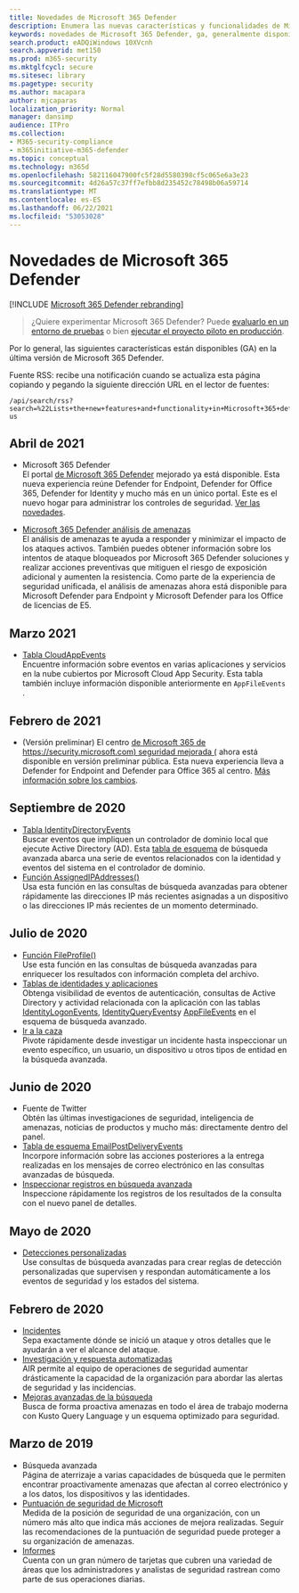 ```yaml
---
title: Novedades de Microsoft 365 Defender
description: Enumera las nuevas características y funcionalidades de Microsoft 365 Defender
keywords: novedades de Microsoft 365 Defender, ga, generalmente disponible, capacidades, disponible, nuevo
search.product: eADQiWindows 10XVcnh
search.appverid: met150
ms.prod: m365-security
ms.mktglfcycl: secure
ms.sitesec: library
ms.pagetype: security
ms.author: macapara
author: mjcaparas
localization_priority: Normal
manager: dansimp
audience: ITPro
ms.collection:
- M365-security-compliance
- m365initiative-m365-defender
ms.topic: conceptual
ms.technology: m365d
ms.openlocfilehash: 582116047900fc5f28d5580398cf5c065e6a3e23
ms.sourcegitcommit: 4d26a57c37ff7efbb8d235452c78498b06a59714
ms.translationtype: MT
ms.contentlocale: es-ES
ms.lasthandoff: 06/22/2021
ms.locfileid: "53053028"
---
```

# <a name="whats-new-in-microsoft-365-defender"></a>Novedades de Microsoft 365 Defender

[!INCLUDE [Microsoft 365 Defender rebranding](../includes/microsoft-defender.md)]

> ¿Quiere experimentar Microsoft 365 Defender? Puede [evaluarlo en un entorno de pruebas](m365d-evaluation.md?ocid=cx-docs-MTPtriallab) o bien [ejecutar el proyecto piloto en producción](m365d-pilot.md?ocid=cx-evalpilot).
>

Por lo general, las siguientes características están disponibles (GA) en la última versión de Microsoft 365 Defender.

Fuente RSS: recibe una notificación cuando se actualiza esta página copiando y pegando la siguiente dirección URL en el lector de fuentes:
```http
/api/search/rss?search=%22Lists+the+new+features+and+functionality+in+Microsoft+365+defender%22&locale=en-us
```

## <a name="april-2021"></a>Abril de 2021
- Microsoft 365 Defender<br> El portal [de Microsoft 365 Defender](https://security.microsoft.com) mejorado ya está disponible. Esta nueva experiencia reúne Defender for Endpoint, Defender for Office 365, Defender for Identity y mucho más en un único portal. Este es el nuevo hogar para administrar los controles de seguridad. [Ver las novedades](./overview-security-center.md).

- [Microsoft 365 Defender análisis de amenazas](threat-analytics.md)<br>
 El análisis de amenazas te ayuda a responder y minimizar el impacto de los ataques activos. También puedes obtener información sobre los intentos de ataque bloqueados por Microsoft 365 Defender soluciones y realizar acciones preventivas que mitiguen el riesgo de exposición adicional y aumenten la resistencia. Como parte de la experiencia de seguridad unificada, el análisis de amenazas ahora está disponible para Microsoft Defender para Endpoint y Microsoft Defender para los Office de licencias de E5.

## <a name="march-2021"></a>Marzo 2021
- [Tabla CloudAppEvents](advanced-hunting-cloudappevents-table.md) <br>Encuentre información sobre eventos en varias aplicaciones y servicios en la nube cubiertos por Microsoft Cloud App Security. Esta tabla también incluye información disponible anteriormente en `AppFileEvents` .
## <a name="february-2021"></a>Febrero de 2021
- (Versión preliminar) El centro [de Microsoft 365 de https://security.microsoft.com) seguridad mejorada (](https://security.microsoft.com) ahora está disponible en versión preliminar pública. Esta nueva experiencia lleva a Defender for Endpoint and Defender para Office 365 al centro. [Más información sobre los cambios](./overview-security-center.md).

## <a name="september-2020"></a>Septiembre de 2020
- [Tabla IdentityDirectoryEvents](advanced-hunting-identitydirectoryevents-table.md) <br> Buscar eventos que impliquen un controlador de dominio local que ejecute Active Directory (AD). Esta [tabla de esquema](advanced-hunting-overview.md) de búsqueda avanzada abarca una serie de eventos relacionados con la identidad y eventos del sistema en el controlador de dominio.
- [Función AssignedIPAddresses()](advanced-hunting-assignedipaddresses-function.md) <br> Usa esta función en las consultas de búsqueda avanzadas para obtener rápidamente las direcciones IP más recientes asignadas a un dispositivo o las direcciones IP más recientes de un momento determinado.

## <a name="july-2020"></a>Julio de 2020
- [Función FileProfile()](advanced-hunting-fileprofile-function.md) <br> Use esta función en las consultas de búsqueda avanzadas para enriquecer los resultados con información completa del archivo.
- [Tablas de identidades y aplicaciones](advanced-hunting-schema-tables.md)<br> Obtenga visibilidad de eventos de autenticación, consultas de Active Directory y actividad relacionada con la aplicación con las tablas [IdentityLogonEvents,](advanced-hunting-identitylogonevents-table.md) [IdentityQueryEvents](advanced-hunting-identityqueryevents-table.md)y [AppFileEvents](advanced-hunting-appfileevents-table.md) en el esquema de búsqueda avanzado.
- [Ir a la caza](advanced-hunting-go-hunt.md)<br> Pivote rápidamente desde investigar un incidente hasta inspeccionar un evento específico, un usuario, un dispositivo u otros tipos de entidad en la búsqueda avanzada.

## <a name="june-2020"></a>Junio de 2020
- Fuente de Twitter <br> Obtén las últimas investigaciones de seguridad, inteligencia de amenazas, noticias de productos y mucho más: directamente dentro del panel.
- [Tabla de esquema EmailPostDeliveryEvents](advanced-hunting-emailpostdeliveryevents-table.md) <br> Incorpore información sobre las acciones posteriores a la entrega realizadas en los mensajes de correo electrónico en las consultas avanzadas de búsqueda.
- [Inspeccionar registros en búsqueda avanzada](advanced-hunting-query-results.md#drill-down-from-query-results) <br> Inspeccione rápidamente los registros de los resultados de la consulta con el nuevo panel de detalles.

## <a name="may-2020"></a>Mayo de 2020
- [Detecciones personalizadas](custom-detections-overview.md) <br> Use consultas de búsqueda avanzadas para crear reglas de detección personalizadas que supervisen y respondan automáticamente a los eventos de seguridad y los estados del sistema.

## <a name="february-2020"></a>Febrero de 2020
- [Incidentes](incidents-overview.md) <br> Sepa exactamente dónde se inició un ataque y otros detalles que le ayudarán a ver el alcance del ataque.
- [Investigación y respuesta automatizadas](m365d-autoir.md) <br> AIR permite al equipo de operaciones de seguridad aumentar drásticamente la capacidad de la organización para abordar las alertas de seguridad y las incidencias.
- [Mejoras avanzadas de la búsqueda](advanced-hunting-overview.md) <br> Busca de forma proactiva amenazas en todo el área de trabajo moderna con Kusto Query Language y un esquema optimizado para seguridad.

## <a name="march-2019"></a>Marzo de 2019
- Búsqueda avanzada <br> Página de aterrizaje a varias capacidades de búsqueda que le permiten encontrar proactivamente amenazas que afectan al correo electrónico y a los datos, los dispositivos y las identidades.
- [Puntuación de seguridad de Microsoft](microsoft-secure-score.md) <br> Medida de la posición de seguridad de una organización, con un número más alto que indica más acciones de mejora realizadas. Seguir las recomendaciones de la puntuación de seguridad puede proteger a su organización de amenazas. 
- [Informes](overview-security-center.md) <br>  Cuenta con un gran número de tarjetas que cubren una variedad de áreas que los administradores y analistas de seguridad rastrean como parte de sus operaciones diarias.
